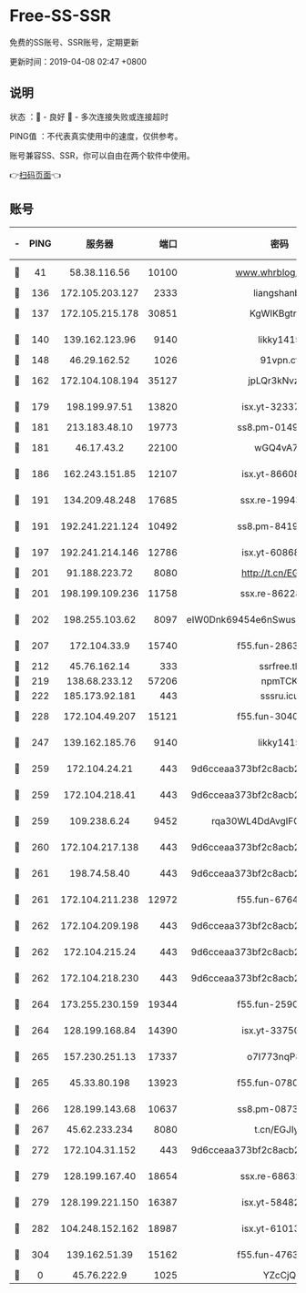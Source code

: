 # Free-SS-SSR

免费的SS账号、SSR账号，定期更新

更新时间：2019-04-08 02:47 +0800

## 说明

状态     ：🙂 - 良好 🙁 - 多次连接失败或连接超时

PING值   ：不代表真实使用中的速度，仅供参考。

账号兼容SS、SSR，你可以自由在两个软件中使用。

👉[扫码页面](https://liesauer.github.io/Free-SS-SSR/)👈

## 账号

|-|PING|服务器|端口|密码|加密方式|区域|
|:----:|:----:|:-----:|-----:|:----:|:----:|:----:|
|🙂|41|58.38.116.56|10100|www.whrblog.online|aes-256-cfb|CN|
|🙂|136|172.105.203.127|2333|liangshanbo|chacha20|JP|
|🙂|137|172.105.215.178|30851|KgWIKBgtrjzT|aes-256-cfb|JP|
|🙂|140|139.162.123.96|9140|likky1415|aes-256-cfb|JP|
|🙂|148|46.29.162.52|1026|91vpn.cf|rc4-md5|RU|
|🙂|162|172.104.108.194|35127|jpLQr3kNvzJG|aes-256-cfb|JP|
|🙂|179|198.199.97.51|13820|isx.yt-32337779|aes-256-cfb|US|
|🙂|181|213.183.48.10|19773|ss8.pm-01498489|rc4-md5|RU|
|🙂|181|46.17.43.2|22100|wGQ4vA7D|aes-256-gcm|RU|
|🙂|186|162.243.151.85|12107|isx.yt-86608060|aes-256-cfb|US|
|🙂|191|134.209.48.248|17685|ssx.re-19943487|aes-256-cfb|US|
|🙂|191|192.241.221.124|10492|ss8.pm-84199449|aes-256-cfb|US|
|🙂|197|192.241.214.146|12786|isx.yt-60868066|aes-256-cfb|US|
|🙂|201|91.188.223.72|8080|http://t.cn/EGJIyrl|rc4-md5|RU|
|🙂|201|198.199.109.236|11758|ssx.re-86228832|aes-256-cfb|US|
|🙂|202|198.255.103.62|8097|eIW0Dnk69454e6nSwuspv9DmS201tQ0D|aes-256-cfb|US|
|🙂|207|172.104.33.9|15740|f55.fun-28636194|aes-256-cfb|SG|
|🙂|212|45.76.162.14|333|ssrfree.tk|rc4|SG|
|🙂|219|138.68.233.12|57206|npmTCK|rc4-md5|US|
|🙂|222|185.173.92.181|443|sssru.icu|rc4-md5|RU|
|🙂|228|172.104.49.207|15121|f55.fun-30401245|aes-256-cfb|SG|
|🙂|247|139.162.185.76|9140|likky1415|aes-256-cfb|DE|
|🙂|259|172.104.24.21|443|9d6cceaa373bf2c8acb22e60b6a58be6|aes-256-cfb|US|
|🙂|259|172.104.218.41|443|9d6cceaa373bf2c8acb22e60b6a58be6|aes-256-cfb|US|
|🙂|259|109.238.6.24|9452|rqa30WL4DdAvgIFG6Fs3znzTa|aes-256-cfb|FR|
|🙂|260|172.104.217.138|443|9d6cceaa373bf2c8acb22e60b6a58be6|aes-256-cfb|US|
|🙂|261|198.74.58.40|443|9d6cceaa373bf2c8acb22e60b6a58be6|aes-256-cfb|US|
|🙂|261|172.104.211.238|12972|f55.fun-67642887|aes-256-cfb|US|
|🙂|262|172.104.209.198|443|9d6cceaa373bf2c8acb22e60b6a58be6|aes-256-cfb|US|
|🙂|262|172.104.215.24|443|9d6cceaa373bf2c8acb22e60b6a58be6|aes-256-cfb|US|
|🙂|262|172.104.218.230|443|9d6cceaa373bf2c8acb22e60b6a58be6|aes-256-cfb|US|
|🙂|264|173.255.230.159|19344|f55.fun-25906913|aes-256-cfb|US|
|🙂|264|128.199.168.84|14390|isx.yt-33750063|aes-256-cfb|SG|
|🙂|265|157.230.251.13|17337|o7I773nqP8ug|aes-256-cfb|SG|
|🙂|265|45.33.80.198|13923|f55.fun-07807805|aes-256-cfb|US|
|🙂|266|128.199.143.68|10637|ss8.pm-08735553|aes-256-cfb|SG|
|🙂|267|45.62.233.234|8080|t.cn/EGJIyrl|rc4-md5|CA|
|🙂|272|172.104.31.152|443|9d6cceaa373bf2c8acb22e60b6a58be6|aes-256-cfb|US|
|🙂|279|128.199.167.40|18654|ssx.re-68632684|aes-256-cfb|SG|
|🙂|279|128.199.221.150|16387|isx.yt-58482391|aes-256-cfb|SG|
|🙂|282|104.248.152.162|18987|isx.yt-61013935|aes-256-cfb|SG|
|🙂|304|139.162.51.39|15162|f55.fun-47639032|aes-256-cfb|SG|
|🙁|0|45.76.222.9|1025|YZcCjQ|rc4-md5|JP|
